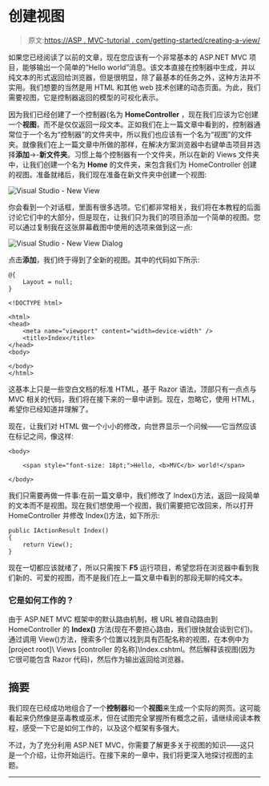 # 创建视图

> 原文:[https://ASP . MVC-tutorial . com/getting-started/creating-a-view/](https://asp.mvc-tutorial.com/getting-started/creating-a-view/)

如果您已经阅读了以前的文章，现在您应该有一个非常基本的 ASP.NET MVC 项目，能够输出一个简单的“Hello world”消息。该文本直接在控制器中生成，并以纯文本的形式返回给浏览器，但是很明显，除了最基本的任务之外，这种方法并不实用。我们想要的当然是用 HTML 和其他 web 技术创建的动态页面。为此，我们需要视图，它是控制器返回的模型的可视化表示。

因为我们已经创建了一个控制器(名为 **HomeController** ，现在我们应该为它创建一个**视图**，而不是仅仅返回一段文本。正如我们在上一篇文章中看到的，控制器通常位于一个名为“控制器”的文件夹中，所以我们也应该有一个名为“视图”的文件夹。就像我们在上一篇文章中所做的那样，在解决方案浏览器中右键单击项目并选择**添加**->-**新文件夹**。习惯上每个控制器有一个文件夹，所以在新的 Views 文件夹中，让我们创建一个名为 **Home** 的文件夹，来包含我们为 HomeController 创建的视图。准备就绪后，我们现在准备在新文件夹中创建一个视图:

![](../Images/982a1c663ba27d7aa8abccc2427ac882.png "Visual Studio - New View")

你会看到一个对话框，里面有很多选项。它们都非常相关，我们将在本教程的后面讨论它们中的大部分，但是现在，让我们只为我们的项目添加一个简单的视图。您可以通过复制我在这张屏幕截图中使用的选项来做到这一点:

![](../Images/686b89a17e96507b3bad87757542fe1b.png "Visual Studio - New View Dialog")

点击**添加**，我们终于得到了全新的视图。其中的代码如下所示:

<input type="hidden" name="IL_IN_ARTICLE">

```
@{
    Layout = null;
}

<!DOCTYPE html>

<html>
<head>
    <meta name="viewport" content="width=device-width" />
    <title>Index</title>
</head>
<body>

</body>
</html>
```

这基本上只是一些空白文档的标准 HTML，基于 Razor 语法，顶部只有一点点与 MVC 相关的代码，我们将在接下来的一章中讲到。现在，忽略它，使用 HTML，希望你已经知道并理解了。

现在，让我们对 HTML 做一个小小的修改，向世界显示一个问候——它当然应该在标记之间，像这样:

```
<body>

    <span style="font-size: 18pt;">Hello, <b>MVC</b> world!</span>

</body>
```

我们只需要再做一件事:在前一篇文章中，我们修改了 Index()方法，返回一段简单的文本而不是视图。现在我们想使用一个视图，我们需要把它改回来，所以打开 HomeController 并修改 Index()方法，如下所示:

```
public IActionResult Index()
{
    return View();
}
```

现在一切都应该就绪了，所以只需按下 **F5** 运行项目，希望您将在浏览器中看到我们新的、可爱的视图，而不是我们在上一篇文章中看到的那段无聊的纯文本。

### 它是如何工作的？

由于 ASP.NET MVC 框架中的默认路由机制，根 URL 被自动路由到 HomeController 的 **Index()** 方法(现在不要担心路由，我们很快就会谈到它们)。通过调用 View()方法，搜索多个位置以找到具有匹配名称的视图，在本例中为\[project root]\ Views \[controller 的名称]\Index.cshtml。然后解释该视图(因为它很可能包含 Razor 代码)，然后作为输出返回给浏览器。

## 摘要

我们现在已经成功地组合了一个**控制器**和一个**视图**来生成一个实际的网页。这可能看起来仍然像是巫毒教或巫术，但在试图完全掌握所有概念之前，请继续阅读本教程，感受一下它是如何工作的，以及这个框架有多强大。

不过，为了充分利用 ASP.NET MVC，你需要了解更多关于视图的知识——这只是一个介绍，让你开始运行。在接下来的一章中，我们将更深入地探讨视图的主题。

* * *